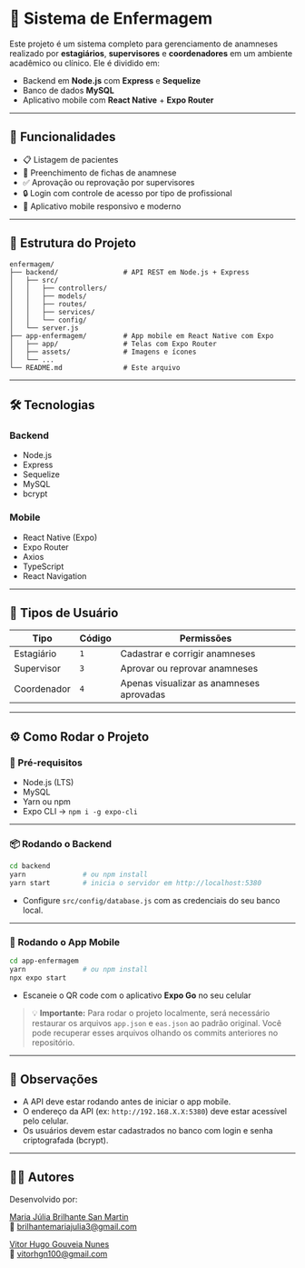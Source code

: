 
# 🏥 Sistema de Enfermagem

Este projeto é um sistema completo para gerenciamento de anamneses realizado por **estagiários**, **supervisores** e **coordenadores** em um ambiente acadêmico ou clínico. Ele é dividido em:

- Backend em **Node.js** com **Express** e **Sequelize**
- Banco de dados **MySQL**
- Aplicativo mobile com **React Native** + **Expo Router**

---

## 🚀 Funcionalidades

- 📋 Listagem de pacientes
- 🧠 Preenchimento de fichas de anamnese
- ✅ Aprovação ou reprovação por supervisores
- 🔒 Login com controle de acesso por tipo de profissional
- 📱 Aplicativo mobile responsivo e moderno

---

## 📁 Estrutura do Projeto

```
enfermagem/
├── backend/                # API REST em Node.js + Express
│   ├── src/
│   │   ├── controllers/
│   │   ├── models/
│   │   ├── routes/
│   │   ├── services/
│   │   └── config/
│   └── server.js
├── app-enfermagem/         # App mobile em React Native com Expo
│   ├── app/                # Telas com Expo Router
│   ├── assets/             # Imagens e ícones
│   └── ...
└── README.md               # Este arquivo
```

---

## 🛠️ Tecnologias

### Backend
- Node.js
- Express
- Sequelize
- MySQL
- bcrypt

### Mobile
- React Native (Expo)
- Expo Router
- Axios
- TypeScript
- React Navigation

---

## 👥 Tipos de Usuário

| Tipo        | Código | Permissões                                |
|-------------|--------|-------------------------------------------|
| Estagiário  | `1`    | Cadastrar e corrigir anamneses            |
| Supervisor  | `3`    | Aprovar ou reprovar anamneses             |
| Coordenador | `4`    | Apenas visualizar as anamneses aprovadas  |

---

## ⚙️ Como Rodar o Projeto

### 🔗 Pré-requisitos

- Node.js (LTS)
- MySQL
- Yarn ou npm
- Expo CLI → `npm i -g expo-cli`

---

### 📦 Rodando o Backend

```bash
cd backend
yarn              # ou npm install
yarn start        # inicia o servidor em http://localhost:5380
```

- Configure `src/config/database.js` com as credenciais do seu banco local.

---

### 📱 Rodando o App Mobile

```bash
cd app-enfermagem
yarn              # ou npm install
npx expo start
```

- Escaneie o QR code com o aplicativo **Expo Go** no seu celular

> 💡 **Importante:** Para rodar o projeto localmente, será necessário restaurar os arquivos `app.json` e `eas.json` ao padrão original. Você pode recuperar esses arquivos olhando os commits anteriores no repositório.

---

## 🛑 Observações

- A API deve estar rodando antes de iniciar o app mobile.
- O endereço da API (ex: `http://192.168.X.X:5380`) deve estar acessível pelo celular.
- Os usuários devem estar cadastrados no banco com login e senha criptografada (bcrypt).

---


## 👨‍💻 Autores

Desenvolvido por: 

[Maria Júlia Brilhante San Martin](https://github.com/Maju1903)  
📧 brilhantemariajulia3@gmail.com

[Vitor Hugo Gouveia Nunes](https://github.com/vitorhgn)  
📧 vitorhgn100@gmail.com
